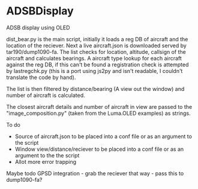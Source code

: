 # ADSBDisplay
ADSB display using OLED

dist_bear.py is the main script, initially it loads a reg DB of aircraft and the location of the reciever. Next a live aircraft.json is downloaded served by tar190/dump1090-fa. The list checks for location, altitude, callsign of the aircraft and calculates bearings. A aircraft type lookup for each aircraft against the reg DB, if this can't be found a registration check is attempted by lastregchk.py (this is a port using js2py and isn't readable, I couldn't translate the code by hand). 

The list is then filtered by distance/bearing (A view out the window) and number of aircraft is calculated.

The closest aircraft details and number of aircraft in view are passed to the "image_composition.py" (taken from the Luma.OLED examples) as strings. 



To do
- Source of aircraft.json to be placed into a conf file or as an argument to the script
- Window view/distance/reciever to be placed into a conf file or as an argument to the the script
- Allot more error trapping


Maybe todo 
GPSD integration - grab the reciever that way - pass this to dump1090-fa?
